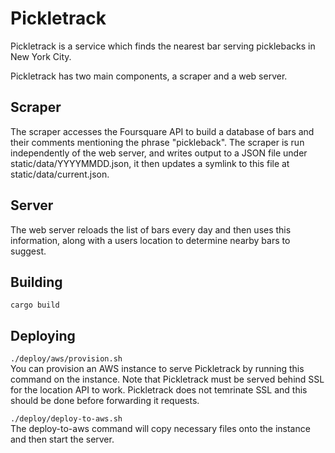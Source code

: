 # Pickletrack
Pickletrack is a service which finds the nearest bar serving picklebacks in New York City.

Pickletrack has two main components, a scraper and a web server.

## Scraper
The scraper accesses the Foursquare API to build a database of bars and their comments mentioning the phrase "pickleback". The scraper is run independently of the web server, and writes output to a JSON file under static/data/YYYYMMDD.json, it then updates a symlink to this file at static/data/current.json.

## Server
The web server reloads the list of bars every day and then uses this information, along with a users location to determine nearby bars to suggest.

## Building
`cargo build`

## Deploying
`./deploy/aws/provision.sh` \
You can provision an AWS instance to serve Pickletrack by running this command on the instance. Note that Pickletrack must be served behind SSL for the location API to work. Pickletrack does not temrinate SSL and this should be done before forwarding it requests.

`./deploy/deploy-to-aws.sh` \
The deploy-to-aws command will copy necessary files onto the instance and then start the server.